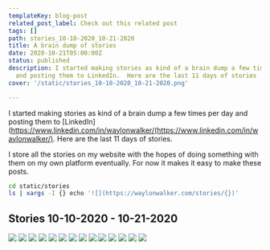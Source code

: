 ```yaml
---
templateKey: blog-post
related_post_label: Check out this related post
tags: []
path: stories_10-10-2020_10-21-2020
title: A brain dump of stories
date: 2020-10-21T05:00:00Z
status: published
description: I started making stories as kind of a brain dump a few times per day
  and posting them to LinkedIn.  Here are the last 11 days of stories
cover: '/static/stories_10-10-2020_10-21-2020.png'

---
```

I started making stories as kind of a brain dump a few times per day and posting them to [LinkedIn](https://www.linkedin.com/in/waylonwalker/(https://www.linkedin.com/in/waylonwalker/).  Here are the last 11 days of stories.


I store all the stories on my website with the hopes of doing something with them on my own platform eventually. For now it makes it easy to make these posts.

``` bash
cd static/stories
ls | xargs -I {} echo '![](https://waylonwalker.com/stories/{})'
```

## Stories 10-10-2020 - 10-21-2020

[![](https://waylonwalker.com/stories/TIL-kedro-sorts-nodes.png)](https://waylonwalker.com/stories/TIL-kedro-sorts-nodes.png)
[![](https://waylonwalker.com/stories/disable-base-pip.png)](https://waylonwalker.com/stories/disable-base-pip.png)
[![](https://waylonwalker.com/stories/discovered-social-cards.png)](https://waylonwalker.com/stories/discovered-social-cards.png)
[![](https://waylonwalker.com/stories/find-kedro-de1-contributor.png)](https://waylonwalker.com/stories/find-kedro-de1-contributor.png)
[![](https://waylonwalker.com/stories/hacktoberfest-2020-kedro-538-tests-pass.png)](https://waylonwalker.com/stories/hacktoberfest-2020-kedro-538-tests-pass.png)
[![](https://waylonwalker.com/stories/itertools.product-cars-regions.png)](https://waylonwalker.com/stories/itertools.product-cars-regions.png)
[![](https://waylonwalker.com/stories/kedro-run-only-missing.png)](https://waylonwalker.com/stories/kedro-run-only-missing.png)
[![](https://waylonwalker.com/stories/new-post-designing-kedro-router.png)](https://waylonwalker.com/stories/new-post-designing-kedro-router.png)
[![](https://waylonwalker.com/stories/power-is-nothing-without-control.png)](https://waylonwalker.com/stories/power-is-nothing-without-control.png)
[![](https://waylonwalker.com/stories/progress-over-perfection-comment.png)](https://waylonwalker.com/stories/progress-over-perfection-comment.png)
[![](https://waylonwalker.com/stories/quick-tdb.png)](https://waylonwalker.com/stories/quick-tdb.png)
[![](https://waylonwalker.com/stories/running-ci-for-hacktoberfest-kedro.png)](https://waylonwalker.com/stories/running-ci-for-hacktoberfest-kedro.png)
[![](https://waylonwalker.com/stories/three-ds-openings.png)](https://waylonwalker.com/stories/three-ds-openings.png)
[![](https://waylonwalker.com/stories/use-venv.png)](https://waylonwalker.com/stories/use-venv.png)

